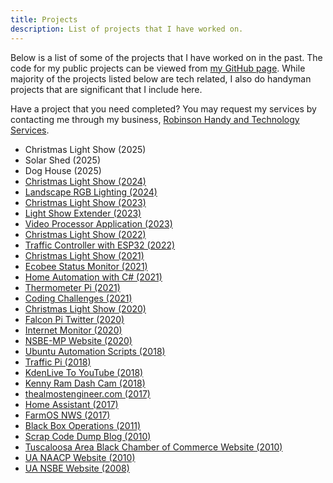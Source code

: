 ```yaml
---
title: Projects
description: List of projects that I have worked on.
---
```


Below is a list of some of the projects that I have worked on in the past.
The code for my public projects can be viewed from
<a href="https://github.com/almostengr/" target="_blank">my GitHub page</a>.
While majority of the projects listed below are tech related, I also do handyman projects
that are significant that I include here.

Have a project that you need completed? You may request my services by contacting me through my business, 
<a href="https://rhtservices.net" target="_blank">Robinson Handy and Technology Services</a>.

* Christmas Light Show (2025)
* Solar Shed (2025)
* Dog House (2025)
* [Christmas Light Show (2024)](/projects/light-show)
* [Landscape RGB Lighting (2024)](/projects/landscape-lighting)
* [Christmas Light Show (2023)](/projects/2023-christmas-light-show)
* [Light Show Extender (2023)](/projects/light-show-extender)
* [Video Processor Application (2023)](/projects/video-processor-application)
* [Christmas Light Show (2022)](/projects/2022-christmas-light-show)
* [Traffic Controller with ESP32 (2022)](/projects/traffic-light-controller)
* [Christmas Light Show (2021)](/projects/2021-christmas-light-show)
* [Ecobee Status Monitor (2021)](/projects/ecobeestatus)
* [Home Automation with C# (2021)](/projects/home-automation-with-csharp)
* [Thermometer Pi (2021)](/projects/thermometer-pi)
* [Coding Challenges (2021)](/projects/coding-challenges)
* [Christmas Light Show (2020)](/projects/2020-christmas-light-show)
* [Falcon Pi Twitter (2020)](/projects/falcon-pi-twitter)
* [Internet Monitor (2020)](/projects/internet-monitor)
* [NSBE-MP Website (2020)](/projects/nsbemp-website)
* [Ubuntu Automation Scripts (2018)](/projects/ubuntu-automation)
* [Traffic Pi (2018)](/projects/traffic-pi)
* [KdenLive To YouTube (2018)](/projects/kdenlive-to-youtube)
* [Kenny Ram Dash Cam (2018)](/projects/kenny-ram-dash-cam)
* [thealmostengineer.com (2017)](/projects/the-almost-engineer)
* [Home Assistant (2017)](/projects/home-assistant)
* [FarmOS NWS (2017)](/projects/farmos-nws)
* [Black Box Operations (2011)](/projects/black-box-operations)
* [Scrap Code Dump Blog (2010)](/projects/scrap-code-dump-blog)
* [Tuscaloosa Area Black Chamber of Commerce Website (2010)](/projects/tabcc)
* [UA NAACP Website (2010)](/projects/uanaacp)
* [UA NSBE Website (2008)](/projects/uansbe)
